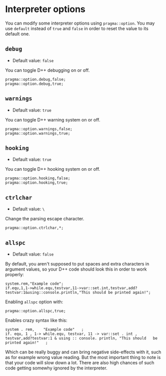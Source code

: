 # Interpreter options
You can modify some interpreter options using `pragma::option`. You may use `default` instead of `true` and `false` in order to reset the value to its default one.

## `debug`
- Default value: `false`

You can toggle D++ debugging on or off.

```pawn
pragma::option.debug,false;
pragma::option.debug,true;
```

## `warnings`
- Default value: `true`

You can toggle D++ warning system on or off.

```pawn
pragma::option.warnings,false;
pragma::option.warnings,true;
```

## `hooking`
- Default value: `true`

You can toggle D++ hooking system on or off.

```pawn
pragma::option.hooking,false;
pragma::option.hooking,true;
```

## `ctrlchar`
- Default value: `\`

Change the parsing escape character.

```pawn
pragma::option.ctrlchar,*;
```

## `allspc`
- Default value: `false`

By default, you aren't supposed to put spaces and extra characters in argument values, so your D++ code should look this in order to work properly:

```pawn
system.rem,"Example code";
if.equ,1,1->while.equ,testvar,11->var::set.int,testvar,add?testvar:1&using::console.println,"This should be printed again!";
```

Enabling `allspc` option with:

```pawn
pragma::option.allspc,true;
```

Enables crazy syntax like this:

```pawn
system . rem,    "Example code"   ;
if. equ, 1 , 1-> while.equ, testvar, 11 -> var::set . int , testvar,add?testvar:1 & using :: console. println, "This should   be printed again!"   ;
```

Which can be really buggy and can bring negative side-effects with it, such as for example wrong value reading. But the most important thing to note is that your code will slow down a lot. There are also high chances of such code getting somewhy ignored by the interpreter.